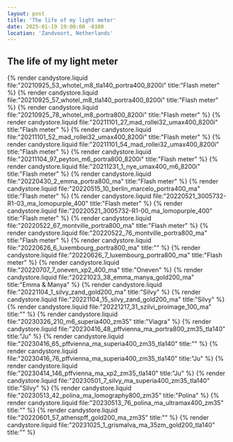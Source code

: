 ```yaml
---
layout: post
title: 'The life of my light meter'
date: 2025-01-19 19:00:00 -0100
location: 'Zandvoort, Netherlands'
---
```


<h2>The life of my light meter</h2>

{% render candystore.liquid file:"20210925_53_whotel_m8_tla140_portra400_8200i" title:"Flash meter" %}
{% render candystore.liquid file:"20210925_57_whotel_m8_tla140_portra400_8200i" title:"Flash meter" %}
{% render candystore.liquid file:"20210925_78_whotel_m8_portra800_8200i" title:"Flash meter" %}
{% render candystore.liquid file:"20211101_27_mad_rollei32_umax400_8200i" title:"Flash meter" %}
{% render candystore.liquid file:"20211101_52_mad_rollei32_umax400_8200i" title:"Flash meter" %}
{% render candystore.liquid file:"20211101_54_mad_rollei32_umax400_8200i" title:"Flash meter" %}
{% render candystore.liquid file:"20211104_97_peyton_m6_portra800_8200i" title:"Flash meter" %}
{% render candystore.liquid file:"20211231_1_nye_umax400_m6_8200i" title:"Flash meter" %}
{% render candystore.liquid file:"20220430_2_emma_portra800_ma" title:"Flash meter" %}
{% render candystore.liquid file:"20220515_10_berlin_marcelo_portra400_ma" title:"Flash meter" %}
{% render candystore.liquid file:"20220521_3005732-R1-03_ma_lomopurple_400" title:"Flash meter" %}
{% render candystore.liquid file:"20220521_3005732-R1-00_ma_lomopurple_400" title:"Flash meter" %}
{% render candystore.liquid file:"20220522_67_montville_portra800_ma" title:"Flash meter" %}
{% render candystore.liquid file:"20220522_76_montville_portra800_ma" title:"Flash meter" %}
{% render candystore.liquid file:"20220626_6_luxembourg_portra800_ma" title:"" %}
{% render candystore.liquid file:"20220626_7_luxembourg_portra800_ma" title:"Flash meter" %}
{% render candystore.liquid file:"20220707_7_oneven_xp2_400_ma" title:"Oneven" %}
{% render candystore.liquid file:"20221023_38_emma_manya_gold200_ma" title:"Emma & Manya" %}
{% render candystore.liquid file:"20221104_1_silvy_zand_gold200_ma" title:"Silvy" %}
{% render candystore.liquid file:"20221104_15_silvy_zand_gold200_ma" title:"Silvy" %}
{% render candystore.liquid file:"20221217_31_szilvi_proimage_100_ma" title:"" %}
{% render candystore.liquid file:"20230326_210_m6_superia400_zm35" title:"Viagra" %}
{% render candystore.liquid file:"20230416_48_pffvienna_ma_portra800_zm35_tla140" title:"Ju" %}
{% render candystore.liquid file:"20230416_65_pffvienna_ma_superia400_zm35_tla140" title:"" %}
{% render candystore.liquid file:"20230416_76_pffvienna_ma_superia400_zm35_tla140" title:"Ju" %}
{% render candystore.liquid file:"20230414_146_pffvienna_ma_xp2_zm35_tla140" title:"Ju" %}
{% render candystore.liquid file:"20230501_7_silvy_ma_superia400_zm35_tla140" title:"Silvy" %}
{% render candystore.liquid file:"20230513_42_polina_ma_lomography800_zm35" title:"Polina" %}
{% render candystore.liquid file:"20230513_76_polina_ma_ultramax400_zm35" title:"" %}
{% render candystore.liquid file:"20220601_57_athenspff_gold200_ma_zm35" title:"" %}
{% render candystore.liquid file:"20231025_1_grismalva_ma_35zm_gold200_tla140" title:"" %}